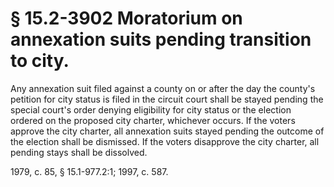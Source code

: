# § 15.2-3902 Moratorium on annexation suits pending transition to city.

<p>Any annexation suit filed against a county on or after the day the county's petition for city status is filed in the circuit court shall be stayed pending the special court's order denying eligibility for city status or the election ordered on the proposed city charter, whichever occurs. If the voters approve the city charter, all annexation suits stayed pending the outcome of the election shall be dismissed. If the voters disapprove the city charter, all pending stays shall be dissolved.</p><p>1979, c. 85, § 15.1-977.2:1; 1997, c. 587.</p>